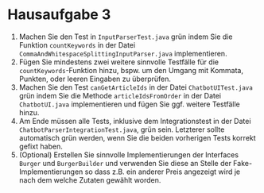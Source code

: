 # Hausaufgabe 3
1. Machen Sie den Test in `InputParserTest.java` grün indem Sie die Funktion `countKeywords` in der Datei `CommaAndWhitespaceSplittingInputParser.java` implementieren.
2. Fügen Sie mindestens zwei weitere sinnvolle Testfälle für die `countKeywords`-Funktion hinzu, bspw. um den Umgang mit Kommata, Punkten, oder leeren Eingaben zu überprüfen.
3. Machen Sie den Test `canGetArticleIds` in der Datei `ChatbotUITest.java` grün indem Sie die Methode `articleIdsFromOrder` in der Datei `ChatbotUI.java` implementieren und fügen Sie ggf. weitere Testfälle hinzu.
4. Am Ende müssen alle Tests, inklusive dem Integrationstest in der Datei `ChatbotParserIntegrationTest.java`, grün sein. Letzterer sollte automatisch grün werden, wenn Sie die beiden vorherigen Tests korrekt gefixt haben.
5. (Optional) Erstellen Sie sinnvolle Implementierungen der Interfaces `Burger` und `BurgerBuilder` und verwenden Sie diese an Stelle der Fake-Implementierungen so dass z.B. ein anderer Preis angezeigt wird je nach dem welche Zutaten gewählt worden.
